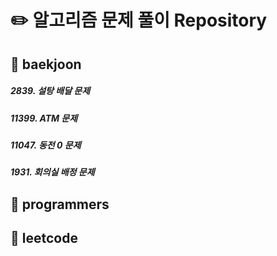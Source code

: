 # :pencil2: 알고리즘 문제 풀이 Repository

## :green_book: baekjoon
##### 2839. 설탕 배달 문제
##### 11399. ATM 문제
##### 11047. 동전 0 문제
##### 1931. 회의실 배정 문제

## :blue_book: programmers

## :green_book: leetcode
